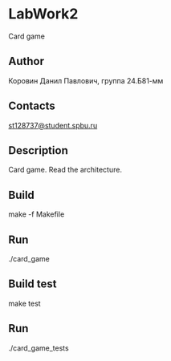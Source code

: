 # LabWork2
Card game
## Author
Коровин Данил Павлович, группа 24.Б81-мм
## Contacts
st128737@student.spbu.ru
## Description
Card game. Read the architecture.
## Build
make -f Makefile
## Run 
./card_game
## Build test
make test
## Run 
./card_game_tests
